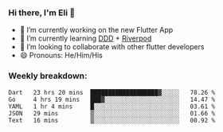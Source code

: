 ### Hi there, I'm Eli 👋
- 🔭 I’m currently working on the new Flutter App
- 🌱 I’m currently learning <a href="https://resocoder.com/2020/03/09/flutter-firebase-ddd-course-1-domain-driven-design-principles/">DDD</a> + <a href="https://riverpod.dev/">Riverpod</a>
- 🦄 I’m looking to collaborate with other flutter developers
- 😄 Pronouns: He/Him/His

### Weekly breakdown:
<!--START_SECTION:waka-->
```text
Dart   23 hrs 20 mins  ███████████████████▓░░░░░   78.26 % 
Go     4 hrs 19 mins   ███▓░░░░░░░░░░░░░░░░░░░░░   14.47 % 
YAML   1 hr 4 mins     █░░░░░░░░░░░░░░░░░░░░░░░░   03.61 % 
JSON   29 mins         ▒░░░░░░░░░░░░░░░░░░░░░░░░   01.66 % 
Text   16 mins         ▒░░░░░░░░░░░░░░░░░░░░░░░░   00.92 % 
```
<!--END_SECTION:waka-->
